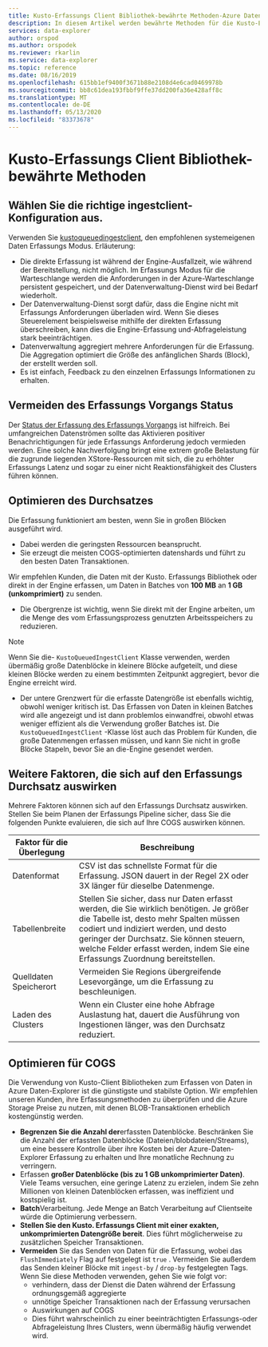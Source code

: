```yaml
---
title: Kusto-Erfassungs Client Bibliothek-bewährte Methoden-Azure Daten-Explorer
description: In diesem Artikel werden bewährte Methoden für die Kusto-Erfassungs Client Bibliothek beschrieben.
services: data-explorer
author: orspod
ms.author: orspodek
ms.reviewer: rkarlin
ms.service: data-explorer
ms.topic: reference
ms.date: 08/16/2019
ms.openlocfilehash: 615bb1ef9400f3671b88e2108d4e6cad0469978b
ms.sourcegitcommit: bb8c61dea193fbbf9ffe37dd200fa36e428aff8c
ms.translationtype: MT
ms.contentlocale: de-DE
ms.lasthandoff: 05/13/2020
ms.locfileid: "83373678"
---
```

# <a name="kusto-ingest-client-library---best-practices"></a>Kusto-Erfassungs Client Bibliothek-bewährte Methoden

## <a name="select-the-right-ingestclient-flavor"></a>Wählen Sie die richtige ingestclient-Konfiguration aus.

Verwenden Sie [kustoqueuedingestclient](kusto-ingest-client-reference.md#interface-ikustoqueuedingestclient), den empfohlenen systemeigenen Daten Erfassungs Modus. Erläuterung:
* Die direkte Erfassung ist während der Engine-Ausfallzeit, wie während der Bereitstellung, nicht möglich. Im Erfassungs Modus für die Warteschlange werden die Anforderungen in der Azure-Warteschlange persistent gespeichert, und der Datenverwaltung-Dienst wird bei Bedarf wiederholt.
* Der Datenverwaltung-Dienst sorgt dafür, dass die Engine nicht mit Erfassungs Anforderungen überladen wird. Wenn Sie dieses Steuerelement beispielsweise mithilfe der direkten Erfassung überschreiben, kann dies die Engine-Erfassung und-Abfrageleistung stark beeinträchtigen.
* Datenverwaltung aggregiert mehrere Anforderungen für die Erfassung. Die Aggregation optimiert die Größe des anfänglichen Shards (Block), der erstellt werden soll.
* Es ist einfach, Feedback zu den einzelnen Erfassungs Informationen zu erhalten.

## <a name="avoid-tracking-ingest-operation-status"></a>Vermeiden des Erfassungs Vorgangs Status

Der [Status der Erfassung des Erfassungs Vorgangs](kusto-ingest-client-status.md#tracking-ingestion-status-kustoqueuedingestclient) ist hilfreich. Bei umfangreichen Datenströmen sollte das Aktivieren positiver Benachrichtigungen für jede Erfassungs Anforderung jedoch vermieden werden. Eine solche Nachverfolgung bringt eine extrem große Belastung für die zugrunde liegenden XStore-Ressourcen mit sich, die zu erhöhter Erfassungs Latenz und sogar zu einer nicht Reaktionsfähigkeit des Clusters führen können.

## <a name="optimizing-for-throughput"></a>Optimieren des Durchsatzes

Die Erfassung funktioniert am besten, wenn Sie in großen Blöcken ausgeführt wird. 
* Dabei werden die geringsten Ressourcen beansprucht.
* Sie erzeugt die meisten COGS-optimierten datenshards und führt zu den besten Daten Transaktionen.

Wir empfehlen Kunden, die Daten mit der Kusto. Erfassungs Bibliothek oder direkt in der Engine erfassen, um Daten in Batches von **100 MB** an **1 GB (unkomprimiert)** zu senden.
* Die Obergrenze ist wichtig, wenn Sie direkt mit der Engine arbeiten, um die Menge des vom Erfassungsprozess genutzten Arbeitsspeichers zu reduzieren. 

> [!NOTE]
> Wenn Sie die- `KustoQueuedIngestClient` Klasse verwenden, werden übermäßig große Datenblöcke in kleinere Blöcke aufgeteilt, und diese kleinen Blöcke werden zu einem bestimmten Zeitpunkt aggregiert, bevor die Engine erreicht wird.

* Der untere Grenzwert für die erfasste Datengröße ist ebenfalls wichtig, obwohl weniger kritisch ist. Das Erfassen von Daten in kleinen Batches wird alle angezeigt und ist dann problemlos einwandfrei, obwohl etwas weniger effizient als die Verwendung großer Batches ist. Die `KustoQueuedIngestClient` -Klasse löst auch das Problem für Kunden, die große Datenmengen erfassen müssen, und kann Sie nicht in große Blöcke Stapeln, bevor Sie an die-Engine gesendet werden.

## <a name="other-factors-that-impact-ingestion-throughput"></a>Weitere Faktoren, die sich auf den Erfassungs Durchsatz auswirken

Mehrere Faktoren können sich auf den Erfassungs Durchsatz auswirken. Stellen Sie beim Planen der Erfassungs Pipeline sicher, dass Sie die folgenden Punkte evaluieren, die sich auf Ihre COGS auswirken können.

| Faktor für die Überlegung |  Beschreibung                                                                                              |
|--------------------------|-----------------------------------------------------------------------------------------------------------|
| Datenformat              | CSV ist das schnellste Format für die Erfassung. JSON dauert in der Regel 2X oder 3X länger für dieselbe Datenmenge.|
| Tabellenbreite              | Stellen Sie sicher, dass nur Daten erfasst werden, die Sie wirklich benötigen. Je größer die Tabelle ist, desto mehr Spalten müssen codiert und indiziert werden, und desto geringer der Durchsatz. Sie können steuern, welche Felder erfasst werden, indem Sie eine Erfassungs Zuordnung bereitstellen.       |
| Quelldaten Speicherort     | Vermeiden Sie Regions übergreifende Lesevorgänge, um die Erfassung zu beschleunigen.                                                       |
| Laden des Clusters      | Wenn ein Cluster eine hohe Abfrage Auslastung hat, dauert die Ausführung von Ingestionen länger, was den Durchsatz reduziert.|

## <a name="optimizing-for-cogs"></a>Optimieren für COGS

Die Verwendung von Kusto-Client Bibliotheken zum Erfassen von Daten in Azure Daten-Explorer ist die günstigste und stabilste Option. Wir empfehlen unseren Kunden, ihre Erfassungsmethoden zu überprüfen und die Azure Storage Preise zu nutzen, mit denen BLOB-Transaktionen erheblich kostengünstig werden.

* **Begrenzen Sie die Anzahl der**erfassten Datenblöcke.
    Beschränken Sie die Anzahl der erfassten Datenblöcke (Dateien/blobdateien/Streams), um eine bessere Kontrolle über ihre Kosten bei der Azure-Daten-Explorer Erfassung zu erhalten und Ihre monatliche Rechnung zu verringern.
* Erfassen **großer Datenblöcke (bis zu 1 GB unkomprimierter Daten)**. 
    Viele Teams versuchen, eine geringe Latenz zu erzielen, indem Sie zehn Millionen von kleinen Datenblöcken erfassen, was ineffizient und kostspielig ist. 
* **Batch**Verarbeitung. Jede Menge an Batch Verarbeitung auf Clientseite würde die Optimierung verbessern. 
* **Stellen Sie den Kusto. Erfassungs Client mit einer exakten, unkomprimierten Datengröße bereit**.
    Dies führt möglicherweise zu zusätzlichen Speicher Transaktionen.
* **Vermeiden** Sie das Senden von Daten für die Erfassung, wobei das `FlushImmediately` Flag auf festgelegt ist `true` . Vermeiden Sie außerdem das Senden kleiner Blöcke mit `ingest-by` / `drop-by` festgelegten Tags. Wenn Sie diese Methoden verwenden, gehen Sie wie folgt vor:
     * verhindern, dass der Dienst die Daten während der Erfassung ordnungsgemäß aggregierte
     * unnötige Speicher Transaktionen nach der Erfassung verursachen
     * Auswirkungen auf COGS
     * Dies führt wahrscheinlich zu einer beeinträchtigten Erfassungs-oder Abfrageleistung Ihres Clusters, wenn übermäßig häufig verwendet wird.
